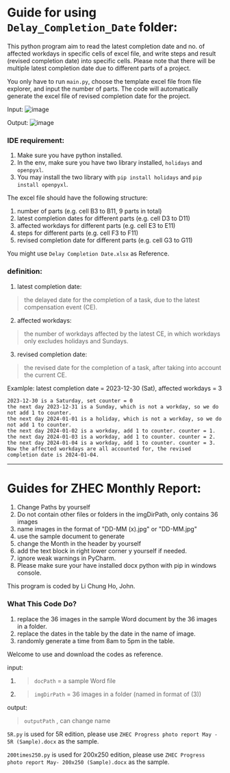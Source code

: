 # Guide for using ```Delay_Completion_Date``` folder:

This python program aim to read the latest completion date and no. of affected workdays in specific cells of excel file,
and write steps and result (revised completion date) into specific cells.
Please note that there will be multiple latest completion date due to different parts of a project.

You only have to run ```main.py```, 
choose the template excel file from file explorer,
and input the number of parts.
The code will automatically generate the excel file of revised completion date for the project.

Input:
![image](https://github.com/user-attachments/assets/76297e06-049a-442c-8644-ad29b2aa2b3c)

Output:
![image](https://github.com/user-attachments/assets/1fc6a50a-d800-411a-8b8a-e464914120ba)

### IDE requirement:
1. Make sure you have python installed.
2. In the env, make sure you have two library installed, ```holidays``` and ```openpyxl```.
3. You may install the two library with ```pip install holidays``` and ```pip install openpyxl```.

The excel file should have the following structure:
1. number of parts                              (e.g. cell B3 to B11, 9 parts in total)
2. latest completion dates for different parts  (e.g. cell D3 to D11)
3. affected workdays for different parts        (e.g. cell E3 to E11)
4. steps for different parts                    (e.g. cell F3 to F11)
5. revised completion date for different parts  (e.g. cell G3 to G11)

You might use ```Delay Completion Date.xlsx``` as Reference.

### definition:

1. latest completion date:
> the delayed date for the completion of a task,
        due to the latest compensation event (CE).

2. affected workdays:
> the number of workdays affected by the latest CE,
        in which workdays only excludes holidays and Sundays.

3. revised completion date:
> the revised date for the completion of a task,
        after taking into account the current CE.


Examlple:
latest completion date = 2023-12-30 (Sat), affected workdays = 3

    2023-12-30 is a Saturday, set counter = 0
    the next day 2023-12-31 is a Sunday, which is not a workday, so we do not add 1 to counter.
    the next day 2024-01-01 is a holiday, which is not a workday, so we do not add 1 to counter.
    the next day 2024-01-02 is a workday, add 1 to counter. counter = 1.
    the next day 2024-01-03 is a workday, add 1 to counter. counter = 2.
    the next day 2024-01-04 is a workday, add 1 to counter. counter = 3.
    Now the affected workdays are all accounted for, the revised completion date is 2024-01-04.

<hr/>

# Guides for ZHEC Monthly Report:
1. Change Paths by yourself
2. Do not contain other files or folders in the imgDirPath, only contains 36 images
3. name images in the format of "DD-MM (x).jpg" or "DD-MM.jpg"
4. use the sample document to generate
5. change the Month in the header by yourself
6. add the text block in right lower corner y yourself if needed.
7. ignore weak warnings in PyCharm.
8. Please make sure your have installed docx python with pip in windows console.

This program is coded by Li Chung Ho, John.

### What This Code Do?
1. replace the 36 images in the sample Word document by the 36 images in a folder.
2. replace the dates in the table by the date in the name of image.
3. randomly generate a time from 8am to 5pm in the table.

Welcome to use and download the codes as reference.

input: 
1. >  ```docPath``` = a sample Word file
3. >  ```imgDirPath``` = 36 images in a folder (named in format of (3))

output:
   >  ```outputPath``` , can change name

```5R.py``` is used for 5R edition, please use ```ZHEC Progress photo report May - 5R (Sample).docx``` as the sample.

```200times250.py``` is used for 200x250 edition, please use ```ZHEC Progress photo report May- 200x250 (Sample).docx``` as the sample.
